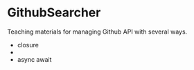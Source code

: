 # GithubSearcher
Teaching materials for managing Github API with several ways.

- closure
- 
- async await
